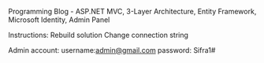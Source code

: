 Programming Blog - ASP.NET MVC, 3-Layer Architecture, Entity Framework, Microsoft Identity, Admin Panel

Instructions:
Rebuild solution
Change connection string

Admin account:
username:admin@gmail.com
password: Sifra1#

